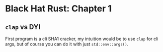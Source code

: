 # Black Hat Rust: Chapter 1

## `clap` vs DYI

First program is a cli SHA1 cracker, my intuition would be to use `clap` for cli args, but of course you can do it with just `std::env::args()`.

